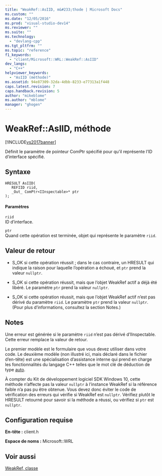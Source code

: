 ```yaml
---
title: "WeakRef::AsIID, m&#233;thode | Microsoft Docs"
ms.custom: ""
ms.date: "12/05/2016"
ms.prod: "visual-studio-dev14"
ms.reviewer: ""
ms.suite: ""
ms.technology: 
  - "devlang-cpp"
ms.tgt_pltfrm: ""
ms.topic: "reference"
f1_keywords: 
  - "client/Microsoft::WRL::WeakRef::AsIID"
dev_langs: 
  - "C++"
helpviewer_keywords: 
  - "AsIID (méthode)"
ms.assetid: 94e87309-32da-4dbb-8233-e77313a1f448
caps.latest.revision: 7
caps.handback.revision: 5
author: "mikeblome"
ms.author: "mblome"
manager: "ghogen"
---
```

# WeakRef::AsIID, m&#233;thode
[!INCLUDE[vs2017banner](../assembler/inline/includes/vs2017banner.md)]

Définit le paramètre de pointeur ComPtr spécifié pour qu’il représente l’ID d’interface spécifié.  
  
## Syntaxe  
  
```  
HRESULT AsIID(  
   REFIID riid,  
   _Out_ ComPtr<IInspectable>* ptr  
);  
```  
  
#### Paramètres  
 `riid`  
 ID d’interface.  
  
 `ptr`  
 Quand cette opération est terminée, objet qui représente le paramètre `riid`.  
  
## Valeur de retour  
  
-   S\_OK si cette opération réussit ; dans le cas contraire, un HRESULT qui indique la raison pour laquelle l’opération a échoué, et `ptr` prend la valeur `nullptr`.  
  
-   S\_OK si cette opération réussit, mais que l’objet WeakRef actif a déjà été libéré. Le paramètre `ptr` prend la valeur `nullptr`.  
  
-   S\_OK si cette opération réussit, mais que l’objet WeakRef actif n’est pas dérivé du paramètre `riid`. Le paramètre `ptr` prend la valeur `nullptr`. \(Pour plus d’informations, consultez la section Notes.\)  
  
## Notes  
 Une erreur est générée si le paramètre `riid` n’est pas dérivé d’IInspectable. Cette erreur remplace la valeur de retour.  
  
 Le premier modèle est le formulaire que vous devez utiliser dans votre code. Le deuxième modèle \(non illustré ici, mais déclaré dans le fichier d’en\-tête\) est une spécialisation d’assistance interne qui prend en charge les fonctionnalités du langage C\+\+ telles que le mot clé de déduction de type [auto](../cpp/auto-cpp.md).  
  
 À compter du Kit de développement logiciel SDK Windows 10, cette méthode n’affecte pas la valeur `nullptr` à l’instance WeakRef si la référence faible n’a pas pu être obtenue. Vous devez donc éviter le code de vérification des erreurs qui vérifie si WeakRef est `nullptr`. Vérifiez plutôt le HRESULT retourné pour savoir si la méthode a réussi, ou vérifiez si `ptr` est `nullptr`.  
  
## Configuration requise  
 **En\-tête :** client.h  
  
 **Espace de noms :** Microsoft::WRL  
  
## Voir aussi  
 [WeakRef, classe](../windows/weakref-class.md)